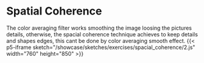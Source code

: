 # Spatial Coherence

The color averaging filter works smoothing the image loosing the pictures details, otherwise, the spacial coherence technique achieves to keep 
details and shapes edges, this cant be done by color averaging smooth effect.
{{< p5-iframe sketch="/showcase/sketches/exercises/spacial_coherence/2.js" width="760" height="850" >}}